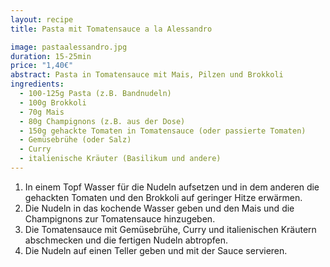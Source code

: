 ```yaml
---
layout: recipe
title: Pasta mit Tomatensauce a la Alessandro

image: pastaalessandro.jpg
duration: 15-25min
price: "1,40€"
abstract: Pasta in Tomatensauce mit Mais, Pilzen und Brokkoli
ingredients:
  - 100-125g Pasta (z.B. Bandnudeln)
  - 100g Brokkoli
  - 70g Mais
  - 80g Champignons (z.B. aus der Dose)
  - 150g gehackte Tomaten in Tomatensauce (oder passierte Tomaten)
  - Gemüsebrühe (oder Salz)
  - Curry
  - italienische Kräuter (Basilikum und andere)
---
```


1. In einem Topf Wasser für die Nudeln aufsetzen und in dem anderen die gehackten Tomaten und den Brokkoli auf geringer Hitze erwärmen.
2. Die Nudeln in das kochende Wasser geben und den Mais und die Champignons zur Tomatensauce hinzugeben.
3. Die Tomatensauce mit Gemüsebrühe, Curry und italienischen Kräutern abschmecken und die fertigen Nudeln abtropfen.
4. Die Nudeln auf einen Teller geben und mit der Sauce servieren.
